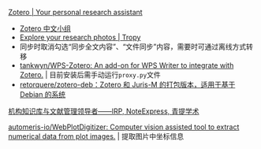 
[Zotero | Your personal research assistant](https://www.zotero.org/)

- [Zotero 中文小组](https://zotero-chinese.github.io/)
- [Explore your research photos | Tropy](https://tropy.org/)
- 同步时取消勾选“同步全文内容”、“文件同步”内容，需要时可通过离线方式转移
- [tankwyn/WPS-Zotero: An add-on for WPS Writer to integrate with Zotero.](https://github.com/tankwyn/WPS-Zotero) | 目前安装后需手动运行`proxy.py`文件
- [retorquere/zotero-deb：Zotero 和 Juris-M 的打包版本，适用于基于 Debian 的系统](https://github.com/retorquere/zotero-deb)

[机构知识库与文献管理领导者——IRP, NoteExpress, 青提学术](https://www.inoteexpress.com/aegean/index.php/home/index/index.html)

[automeris-io/WebPlotDigitizer: Computer vision assisted tool to extract numerical data from plot images.](https://github.com/automeris-io/WebPlotDigitizer) | 提取图片中坐标信息

